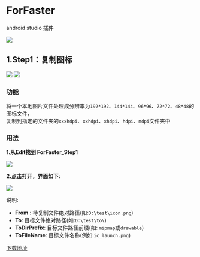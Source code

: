 # ForFaster

android studio 插件

[![](https://img.shields.io/badge/PLUGIN-IDEA-brightgreen.svg)](https://plugins.jetbrains.com/)

## 1.Step1：复制图标

[![](https://img.shields.io/badge/version-1.2.1-brightgreen.svg)](https://github.com/codingbooo/ForFaster/releases)
[![](https://img.shields.io/badge/build-passing-brightgreen.svg)](https://plugins.jetbrains.com/plugin/10829-forfaster)


### 功能

将一个本地图片文件处理成分辨率为`192*192`、`144*144`、`96*96`、`72*72`、`48*48`的图标文件，  
复制到指定的文件夹的`xxxhdpi`、`xxhdpi`、`xhdpi`、`hdpi`、`mdpi`文件夹中


### 用法

 **1.从Edit找到 ForFaster_Step1**

![](https://github.com/codingbooo/ForFaster/blob/master/image/image_step_1_find.png?raw=true)

**2.点击打开，界面如下:**

![](https://github.com/codingbooo/ForFaster/blob/master/image/image_step_1_ui.png?raw=true)

说明: 

- **From** : 待复制文件绝对路径(如:`D:\test\icon.png`) 
- **To**: 目标文件绝对路径(如:`D:\test\to\`) 
- **ToDirPrefix**: 目标文件路径前缀(如: `mipmap`或`drawable`) 
- **ToFileName**: 目标文件名称(例如:`ic_launch.png`) 

[下载地址](https://raw.githubusercontent.com/codingbooo/ForFaster/master/plugin/ForFaster.jar)
